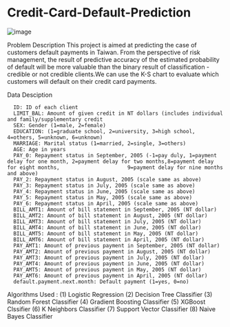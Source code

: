 # Credit-Card-Default-Prediction
![image](https://user-images.githubusercontent.com/112092937/205936879-ece9a092-3dda-43b3-ad6b-57f5c9754d5c.png)


Problem Description
This project is aimed at predicting the case of customers default payments in Taiwan. From the perspective of risk management, the result of predictive accuracy of the estimated probability of default will be more valuable than the binary result of classification - credible or not credible clients.We can use the K-S chart to evaluate which customers will default on their credit card payments.

Data Desciption

      ID: ID of each client
      LIMIT_BAL: Amount of given credit in NT dollars (includes individual and family/supplementary credit
      SEX: Gender (1=male, 2=female)
      EDUCATION: (1=graduate school, 2=university, 3=high school, 4=others, 5=unknown, 6=unknown)
      MARRIAGE: Marital status (1=married, 2=single, 3=others)
      AGE: Age in years
      PAY_0: Repayment status in September, 2005 (-1=pay duly, 1=payment delay for one month, 2=payment delay for two months,8=payment delay for eight months,                      9=payment delay for nine months and above)
      PAY_2: Repayment status in August, 2005 (scale same as above)
      PAY_3: Repayment status in July, 2005 (scale same as above)
      PAY_4: Repayment status in June, 2005 (scale same as above)
      PAY_5: Repayment status in May, 2005 (scale same as above)
      PAY_6: Repayment status in April, 2005 (scale same as above)
      BILL_AMT1: Amount of bill statement in September, 2005 (NT dollar)
      BILL_AMT2: Amount of bill statement in August, 2005 (NT dollar)
      BILL_AMT3: Amount of bill statement in July, 2005 (NT dollar)
      BILL_AMT4: Amount of bill statement in June, 2005 (NT dollar)
      BILL_AMT5: Amount of bill statement in May, 2005 (NT dollar)
      BILL_AMT6: Amount of bill statement in April, 2005 (NT dollar)
      PAY_AMT1: Amount of previous payment in September, 2005 (NT dollar)
      PAY_AMT2: Amount of previous payment in August, 2005 (NT dollar)
      PAY_AMT3: Amount of previous payment in July, 2005 (NT dollar)
      PAY_AMT4: Amount of previous payment in June, 2005 (NT dollar)
      PAY_AMT5: Amount of previous payment in May, 2005 (NT dollar)
      PAY_AMT6: Amount of previous payment in April, 2005 (NT dollar)
      default.payment.next.month: Default payment (1=yes, 0=no)
      
      
Algorithms Used :
      (1) Logistic Regression
      (2) Decision Tree Classifier
      (3) Random Forest Classifier
      (4) Gradient Boosting Classifier
      (5) XGBoost Clssifier
      (6) K Neighbors Classifier
      (7) Support Vector Classifier
      (8) Naive Bayes Classifier
